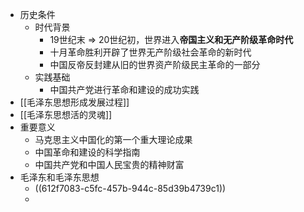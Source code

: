 - 历史条件
	- 时代背景
		- 19世纪末 => 20世纪初，世界进入**帝国主义和无产阶级革命时代**
		- 十月革命胜利开辟了世界无产阶级社会革命的新时代
		- 中国反帝反封建从旧的世界资产阶级民主革命的一部分
	- 实践基础
		- 中国共产党进行革命和建设的成功实践
- [[毛泽东思想形成发展过程]]
- [[毛泽东思想活的灵魂]]
- 重要意义
	- 马克思主义中国化的第一个重大理论成果
	- 中国革命和建设的科学指南
	- 中国共产党和中国人民宝贵的精神财富
- 毛泽东和毛泽东思想
	- ((612f7083-c5fc-457b-944c-85d39b4739c1))
	-